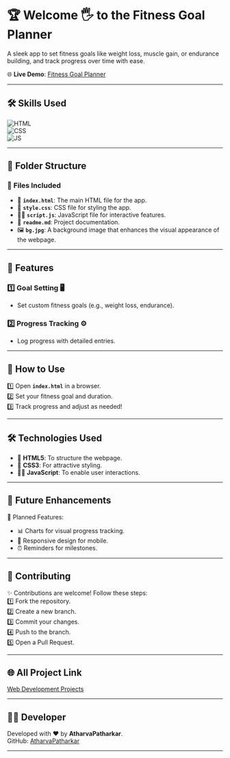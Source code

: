 # 🏆 Welcome 🖐 to the Fitness Goal Planner

A sleek app to set fitness goals like weight loss, muscle gain, or endurance building, and track progress over time with ease.

🌐 **Live Demo**: [Fitness Goal Planner](https://atharvapatharkar.github.io/web-development-projects/Fitness%20Goal%20Planner/index.html)

---

## 🛠️ Skills Used
![HTML](https://img.shields.io/badge/html5%20-%23E34F26.svg?&style=for-the-badge&logo=html5&logoColor=white)  
![CSS](https://img.shields.io/badge/css3%20-%231572B6.svg?&style=for-the-badge&logo=css3&logoColor=white)  
![JS](https://img.shields.io/badge/javascript%20-%23323330.svg?&style=for-the-badge&logo=javascript&logoColor=%23F7DF1E)  

---

## 📂 Folder Structure

### 🔸 **Files Included**
- 📄 **`index.html`**: The main HTML file for the app.
- 🎨 **`style.css`**: CSS file for styling the app.
- 🧑‍💻 **`script.js`**: JavaScript file for interactive features.
- 📄 **`readme.md`**: Project documentation.
- 🖼️ **`bg.jpg`**: A background image that enhances the visual appearance of the webpage.

---

## 🌟 Features

### 1️⃣ **Goal Setting** 🖥️  
   - Set custom fitness goals (e.g., weight loss, endurance).

### 2️⃣ **Progress Tracking** ⚙️  
   - Log progress with detailed entries.

---

## 🚀 How to Use

1️⃣ Open **`index.html`** in a browser.  
2️⃣ Set your fitness goal and duration.  
3️⃣ Track progress and adjust as needed!  

---

## 🛠️ Technologies Used

- 📄 **HTML5**: To structure the webpage.  
- 🎨 **CSS3**: For attractive styling.  
- 🧑‍💻 **JavaScript**: To enable user interactions.

---

## 🔮 Future Enhancements

📌 Planned Features:  
- 📊 Charts for visual progress tracking.  
- 📱 Responsive design for mobile.  
- ⏰ Reminders for milestones.  

---

## 🤝 Contributing

✨ Contributions are welcome! Follow these steps:  
1️⃣ Fork the repository.  
2️⃣ Create a new branch.  
3️⃣ Commit your changes.  
4️⃣ Push to the branch.  
5️⃣ Open a Pull Request.

---

## 🌐 All Project Link

[Web Development Projects](https://atharvapatharkar.github.io/web-development-projects/)

---

## 🧑‍💻 Developer

Developed with ❤️ by **AtharvaPatharkar**.  
GitHub: [AtharvaPatharkar](https://github.com/AtharvaPatharkar)

---